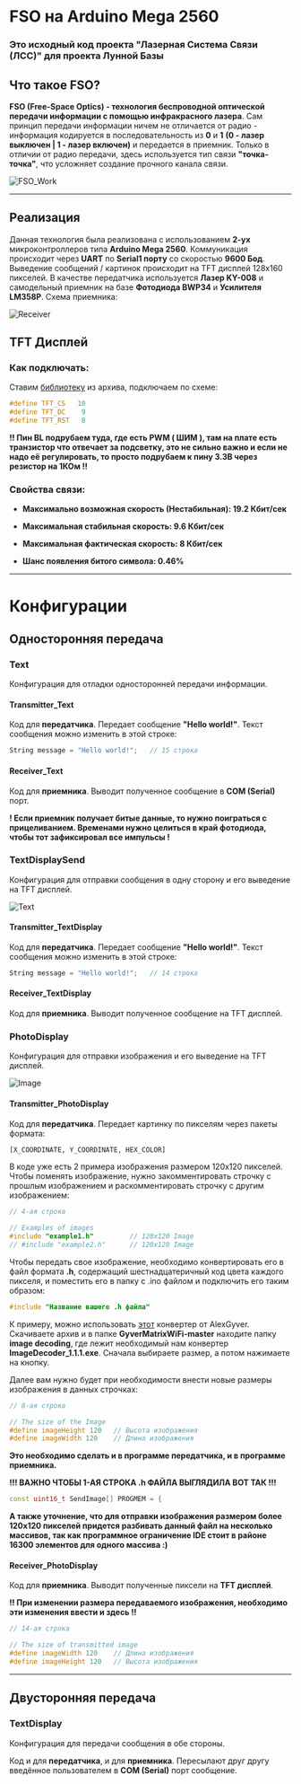 # FSO на Arduino Mega 2560

### Это исходный код проекта "Лазерная Система Связи (ЛСС)" для проекта Лунной Базы

## Что такое FSO?

**FSO (Free-Space Optics) - технология беспроводной оптической передачи информации с помощью инфракрасного лазера**. Сам принцип передачи информации ничем не отличается от радио - информация кодируется в последовательность из **0** и **1** **(0 - лазер выключен | 1 - лазер включен)** и передается в приемник. Только в отличии от радио передачи, здесь используется тип связи **"точка-точка"**, что усложняет создание прочного канала связи.

![FSO_Work](https://github.com/NoobieNightCoder/FSO_Arduino/blob/main/Photos/FSO_Work.png?raw=true)

---

## Реализация

Данная технология была реализована с использованием **2-ух** микроконтроллеров типа **Arduino Mega 2560**. Коммуникация происходит через **UART** по **Serial1 порту** со скоростью **9600 Бод**. Выведение сообщений / картинок происходит на TFT дисплей 128x160 пикселей. В качестве передатчика используется **Лазер KY-008** и самодельный приемник на базе **Фотодиода BWP34** и **Усилителя LM358P**. Схема приемника:

![Receiver](https://github.com/NoobieNightCoder/FSO_Arduino/blob/main/Photos/Receiver_Schema.png?raw=true)

## TFT Дисплей

### Как подключать: 

Ставим [библиотеку](https://drive.google.com/file/d/13iEGENm7yNeln5X96yzZ9AeTXqh_Qyks/view?usp=sharing) из архива, подключаем по схеме:

```cpp
#define TFT_CS   10
#define TFT_DC    9
#define TFT_RST   8
```

**!! Пин BL подрубаем туда, где есть PWM ( ШИМ ), там на плате есть транзистор что отвечает за подсветку, это не сильно важно и если не надо её регулировать, то просто подрубаем к пину 3.3В через резистор на 1КОм !!**

### Свойства связи:

* **Максимально возможная скорость (Нестабильная): 19.2 Кбит/сек**

* **Максимальная стабильная скорость: 9.6 Кбит/сек**

* **Максимальная фактическая скорость: 8 Кбит/сек**

* **Шанс появления битого символа: 0.46%**

---

# Конфигурации

## Односторонняя передача

### Text

Конфигурация для отладки односторонней передачи информации.

#### Transmitter_Text
Код для **передатчика**. Передает сообщение **"Hello world!"**. Текст сообщения можно изменить в этой строке:

```cpp
String message = "Hello world!";   // 15 строка
```

#### Receiver_Text

Код для **приемника**. Выводит полученное сообщение в **COM (Serial)** порт.

**! Если приемник получает битые данные, то нужно поиграться с прицеливанием. Временами нужно целиться в край фотодиода, чтобы тот зафиксировал все импульсы !**

### TextDisplaySend

Конфигурация для отправки сообщения в одну сторону и его выведение на TFT дисплей.

![Text](https://github.com/NoobieNightCoder/FSO_Arduino/blob/main/Photos/Text.png?raw=true)

#### Transmitter_TextDisplay

Код для **передатчика**. Передает сообщение **"Hello world!"**. Текст сообщения можно изменить в этой строке:

```cpp
String message = "Hello world!";   // 14 строка
```

#### Receiver_TextDisplay

Код для **приемника**. Выводит полученное сообщение на TFT дисплей. 

### PhotoDisplay

Конфигурация для отправки изображения и его выведение на TFT дисплей.

![Image](https://github.com/NoobieNightCoder/FSO_Arduino/blob/main/Photos/Image.png?raw=true)

#### Transmitter_PhotoDisplay

Код для **передатчика**. Передает картинку по пикселям через пакеты формата:

```bash
[X_COORDINATE, Y_COORDINATE, HEX_COLOR]
```

В коде уже есть 2 примера изображения размером 120x120 пикселей. Чтобы поменять изображение, нужно закомментировать строчку с прошлым изображением и раскомментировать строчку с другим изображением:

```cpp
// 4-ая строка

// Examples of images
#include "example1.h"         // 120x120 Image
// #include "example2.h"      // 120x120 Image
```

Чтобы передать свое изображение, необходимо конвертировать его в файл формата **.h**, содержащий шестнадцатеричный код цвета каждого пикселя, и поместить его в папку с .ino файлом и подключить его таким образом:

```cpp
#include "Название вашего .h файла"
```

К примеру, можно использовать [этот](https://alexgyver.ru/led-backpack/) конвертер от AlexGyver. Скачиваете архив и в папке **GyverMatrixWiFi-master** находите папку **image decoding**, где лежит необходимый нам конвертер **ImageDecoder_1.1.1.exe**. Сначала выбираете размер, а потом нажимаете на кнопку.

Далее вам нужно будет при необходимости внести новые размеры изображения в данных строчках:

```cpp
// 8-ая строка

// The size of the Image
#define imageHeight 120   // Высота изображения
#define imageWidth 120    // Длина изображения
```

**Это необходимо сделать и в программе передатчика, и в программе приемника.**

**!!! ВАЖНО ЧТОБЫ 1-АЯ СТРОКА .h ФАЙЛА ВЫГЛЯДИЛА ВОТ ТАК !!!**

```cpp
const uint16_t SendImage[] PROGMEM = {
```

**А также уточнение, что для отправки изображения размером более 120x120 пикселей придется разбивать данный файл на несколько массивов, так как  программное ограничение IDE стоит в районе 16300 элементов для одного массива :)**

#### Receiver_PhotoDisplay

Код для **приемника**. Выводит полученные пиксели на **TFT дисплей**.

**!! При изменении размера передаваемого изображения, необходимо эти изменения ввести и здесь !!**

```cpp
// 14-ая строка

// The size of transmitted image
#define imageWidth 120    // Длина изображения
#define imageHeight 120   // Высота изображения
```

---

## Двусторонняя передача

### TextDisplay

Конфигурация для передачи сообщения в обе стороны.

Код и для **передатчика**, и для **приемника**. Пересылают друг другу введённое пользователем в **COM (Serial)** порт сообщение.
